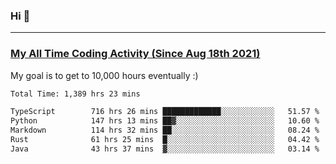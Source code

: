 ### Hi 🙂

---

### <a href="https://wakatime.com/@Eroxl">My All Time Coding Activity (Since Aug 18th 2021)</a>
My goal is to get to 10,000 hours eventually :)
<!--START_SECTION:waka-->

```txt
Total Time: 1,389 hrs 23 mins

TypeScript        716 hrs 26 mins █████████████░░░░░░░░░░░░   51.57 %
Python            147 hrs 13 mins ██▓░░░░░░░░░░░░░░░░░░░░░░   10.60 %
Markdown          114 hrs 32 mins ██░░░░░░░░░░░░░░░░░░░░░░░   08.24 %
Rust              61 hrs 25 mins  █░░░░░░░░░░░░░░░░░░░░░░░░   04.42 %
Java              43 hrs 37 mins  ▓░░░░░░░░░░░░░░░░░░░░░░░░   03.14 %
```

<!--END_SECTION:waka-->
